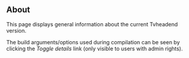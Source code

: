 ## About

This page displays general information about the current Tvheadend 
version.

The build arguments/options used during compilation can be seen by 
clicking the _Toggle details_ link (only visible to users with admin 
rights). 
